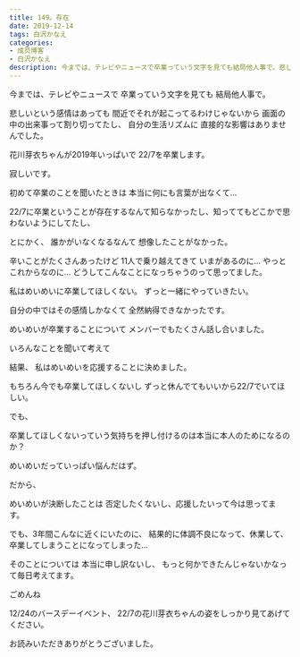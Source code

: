 ```yaml
---
title: 149。存在
date: 2019-12-14
tags: 白沢かなえ
categories: 
- 成员博客
- 白沢かなえ
description: 今までは、テレビやニュースで卒業っていう文字を見ても結局他人事で。悲しいという感情はあっても間近でそれが起こってるわけじゃないから画面の中の出来事って割り切ってたし、自分の生活...
---
```












今までは、テレビやニュースで
卒業っていう文字を見ても
結局他人事で。




悲しいという感情はあっても
間近でそれが起こってるわけじゃないから
画面の中の出来事って割り切ってたし、
自分の生活リズムに
直接的な影響はありませんでした。
















花川芽衣ちゃんが2019年いっぱいで
22/7を卒業します。


















寂しいです。
















初めて卒業のことを聞いたときは
本当に何にも言葉が出なくて…





22/7に卒業ということが存在するなんて知らなかったし、知っててもどこかで思わないようにしてたし、

とにかく、
誰かがいなくなるなんて
想像したことがなかった。






辛いことがたくさんあったけど
11人で乗り越えてきて
いまがあるのに…
やっとこれからなのに…
どうしてこんなことになっちゃうのって思ってました。











私はめいめいに卒業してほしくない。
ずっと一緒にやっていきたい。





自分の中ではその感情しかなくて
全然納得できなかったです。


























めいめいが卒業することについて
メンバーでもたくさん話し合いました。










いろんなことを聞いて考えて
































結果、
私はめいめいを応援することに決めました。













もちろん今でも卒業してほしくないし
ずっと休んでてもいいから22/7でいてほしい。









でも、

卒業してほしくないっていう気持ちを押し付けるのは本当に本人のためになるのか？








めいめいだっていっぱい悩んだはず。







だから、

めいめいが決断したことは
否定したくないし、応援したいって今は思ってます。
















でも、3年間こんなに近くにいたのに、
結果的に体調不良になって、休業して、卒業してしまうことになってしまった…




そのことについては
本当に申し訳ないし、
もっと何かできたんじゃないかなって毎日考えてます。







ごめんね
















12/24のバースデーイベント、
22/7の花川芽衣ちゃんの姿をしっかり見てあげてください。













お読みいただきありがとうございました。



